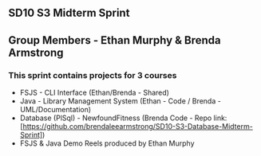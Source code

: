 ## SD10 S3 Midterm Sprint
## Group Members - Ethan Murphy & Brenda Armstrong

### This sprint contains projects for 3 courses 
- FSJS - CLI Interface (Ethan/Brenda - Shared)
- Java - Library Management System (Ethan - Code / Brenda - UML/Documentation)
- Database (PlSql) - NewfoundFitness (Brenda Code - Repo link: [https://github.com/brendaleearmstrong/SD10-S3-Database-Midterm-Sprint])
- FSJS & Java Demo Reels produced by Ethan Murphy



